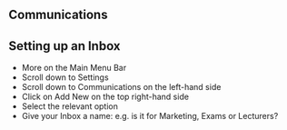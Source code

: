 ## **Communications**

## **Setting up an Inbox**  

-	More on the Main Menu Bar
-	Scroll down to Settings
-	Scroll down to Communications on the left-hand side 
-	Click on Add New on the top right-hand side
-	Select the relevant option 
-	Give your Inbox a name: e.g. is it for Marketing, Exams or Lecturers?
